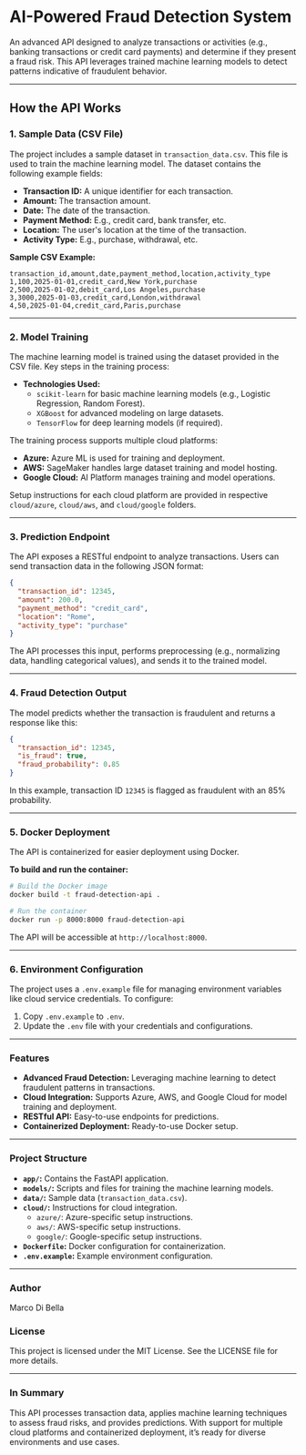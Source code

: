 # AI-Powered Fraud Detection System  

An advanced API designed to analyze transactions or activities (e.g., banking transactions or credit card payments) and determine if they present a fraud risk. This API leverages trained machine learning models to detect patterns indicative of fraudulent behavior.

---

## **How the API Works**

### **1. Sample Data (CSV File)**  
The project includes a sample dataset in `transaction_data.csv`. This file is used to train the machine learning model. The dataset contains the following example fields:

- **Transaction ID:** A unique identifier for each transaction.  
- **Amount:** The transaction amount.  
- **Date:** The date of the transaction.  
- **Payment Method:** E.g., credit card, bank transfer, etc.  
- **Location:** The user's location at the time of the transaction.  
- **Activity Type:** E.g., purchase, withdrawal, etc.  

**Sample CSV Example:**  
```csv
transaction_id,amount,date,payment_method,location,activity_type
1,100,2025-01-01,credit_card,New York,purchase
2,500,2025-01-02,debit_card,Los Angeles,purchase
3,3000,2025-01-03,credit_card,London,withdrawal
4,50,2025-01-04,credit_card,Paris,purchase
```

---

### **2. Model Training**  
The machine learning model is trained using the dataset provided in the CSV file. Key steps in the training process:  
- **Technologies Used:**  
  - `scikit-learn` for basic machine learning models (e.g., Logistic Regression, Random Forest).  
  - `XGBoost` for advanced modeling on large datasets.  
  - `TensorFlow` for deep learning models (if required).  

The training process supports multiple cloud platforms:  
- **Azure:** Azure ML is used for training and deployment.  
- **AWS:** SageMaker handles large dataset training and model hosting.  
- **Google Cloud:** AI Platform manages training and model operations.  

Setup instructions for each cloud platform are provided in respective `cloud/azure`, `cloud/aws`, and `cloud/google` folders.

---

### **3. Prediction Endpoint**  
The API exposes a RESTful endpoint to analyze transactions. Users can send transaction data in the following JSON format:  

```json
{
  "transaction_id": 12345,
  "amount": 200.0,
  "payment_method": "credit_card",
  "location": "Rome",
  "activity_type": "purchase"
}
```

The API processes this input, performs preprocessing (e.g., normalizing data, handling categorical values), and sends it to the trained model.

---

### **4. Fraud Detection Output**  
The model predicts whether the transaction is fraudulent and returns a response like this:  

```json
{
  "transaction_id": 12345,
  "is_fraud": true,
  "fraud_probability": 0.85
}
```

In this example, transaction ID `12345` is flagged as fraudulent with an 85% probability.

---

### **5. Docker Deployment**  
The API is containerized for easier deployment using Docker.  

**To build and run the container:**  
```bash
# Build the Docker image
docker build -t fraud-detection-api .

# Run the container
docker run -p 8000:8000 fraud-detection-api
```

The API will be accessible at `http://localhost:8000`.

---

### **6. Environment Configuration**  
The project uses a `.env.example` file for managing environment variables like cloud service credentials. To configure:  
1. Copy `.env.example` to `.env`.  
2. Update the `.env` file with your credentials and configurations.

---

### **Features**  
- **Advanced Fraud Detection:** Leveraging machine learning to detect fraudulent patterns in transactions.  
- **Cloud Integration:** Supports Azure, AWS, and Google Cloud for model training and deployment.  
- **RESTful API:** Easy-to-use endpoints for predictions.  
- **Containerized Deployment:** Ready-to-use Docker setup.  

---

### **Project Structure**  
- **`app/`:** Contains the FastAPI application.  
- **`models/`:** Scripts and files for training the machine learning models.  
- **`data/`:** Sample data (`transaction_data.csv`).  
- **`cloud/`:** Instructions for cloud integration.  
  - `azure/`: Azure-specific setup instructions.  
  - `aws/`: AWS-specific setup instructions.  
  - `google/`: Google-specific setup instructions.  
- **`Dockerfile`:** Docker configuration for containerization.  
- **`.env.example`:** Example environment configuration.  

---

### **Author**  
Marco Di Bella  

### **License**  
This project is licensed under the MIT License. See the LICENSE file for more details.

---

### **In Summary**  
This API processes transaction data, applies machine learning techniques to assess fraud risks, and provides predictions. With support for multiple cloud platforms and containerized deployment, it’s ready for diverse environments and use cases.  
